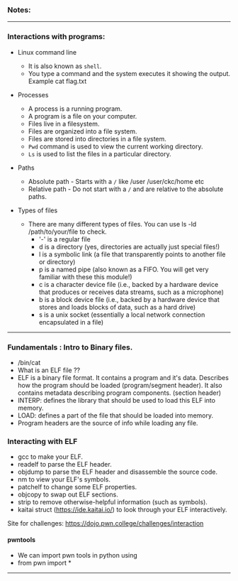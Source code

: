 ### Notes:

---

### Interactions with programs:

* Linux command line
  * It is also known as `shell`.
  * You type a command and the system executes it showing the output. Example cat flag.txt

* Processes
  * A process is a running program.
  * A program is a file on your computer.
  * Files live in a filesystem.
  * Files are organized into a file system.
  * Files are stored into directories in a file system.
  * `Pwd` command is used to view the current working directory.
  * `Ls` is used to list the files in a particular directory.

* Paths 
  * Absolute path - Starts with a `/` like /user /user/ckc/home etc
  * Relative path - Do not start with a `/` and are relative to the absolute paths.

* Types of files 
  * There are many different types of files. You can use ls -ld /path/to/your/file to check.
    * '-' is a regular file
    * d is a directory (yes, directories are actually just special files!)
    * l is a symbolic link (a file that transparently points to another file or directory)
    * p is a named pipe (also known as a FIFO. You will get very familiar with these this module!)
    * c is a character device file (i.e., backed by a hardware device that produces or receives data streams, such as a microphone)
    * b is a block device file (i.e., backed by a hardware device that stores and loads blocks of data, such as a hard drive)
    * s is a unix socket (essentially a local network connection encapsulated in a file)

---

### Fundamentals : Intro to Binary files.

* /bin/cat
* What is an ELF file ??
* ELF is a binary file format. It contains a program and it's data. Describes how the program should be loaded (program/segment header). It also contains metadata describing program components. (section header)
* INTERP: defines the library that should be used to load this ELF into memory.
* LOAD: defines a part of the file that should be loaded into memory.
* Program headers are the source of info while loading any file.

### Interacting with ELF

* gcc to make your ELF.
* readelf to parse the ELF header.
* objdump to parse the ELF header and disassemble the source code.
* nm to view your ELF's symbols.
* patchelf to change some ELF properties.
* objcopy to swap out ELF sections.
* strip to remove otherwise-helpful information (such as symbols).
* kaitai struct (https://ide.kaitai.io/) to look through your ELF interactively.

Site for challenges: https://dojo.pwn.college/challenges/interaction

#### pwntools

* We can import pwn tools in python using
* from pwn import *

---

